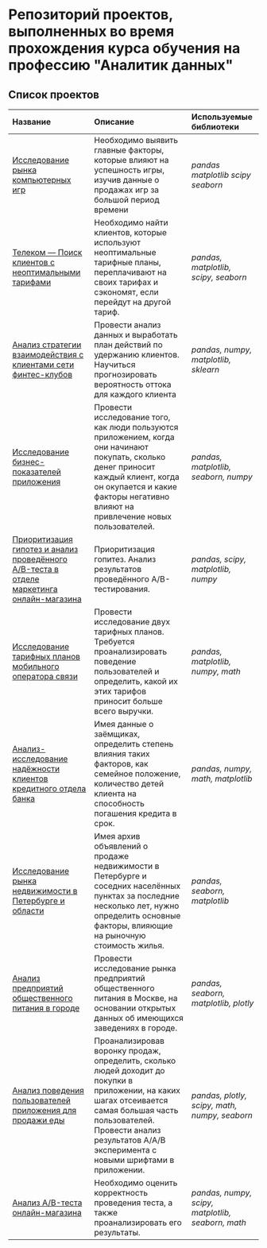 # Репозиторий проектов, выполненных во время прохождения курса обучения на профессию "Аналитик данных"

## Список проектов

| Название | Описание | Используемые библиотеки | 
| :---------------------- | :---------------------- | :---------------------- |
| [Исследование рынка компьютерных игр](game_research) | Необходимо выявить главные факторы, которые влияют на успешность игры, изучив данные о продажах игр за большой период времени | *pandas* *matplotlib* *scipy* *seaborn* |
| [Телеком — Поиск клиентов с неоптимальными тарифами](telecom_clients_analysis) | Необходимо найти клиентов, которые используют неоптимальные тарифные планы, переплачивают на своих тарифах и сэкономят, если перейдут на другой тариф. | *pandas, matplotlib, scipy, seaborn* |
| [Анализ стратегии взаимодействия с клиентами сети финтес-клубов](fitness_clubs_ml_project) | Провести анализ данных и выработать план действий по удержанию клиентов. Научиться прогнозировать вероятность оттока для каждого клиента  | *pandas, numpy, matplotlib, sklearn* |
| [Исследование бизнес-показателей приложения](business_analysis) | Провести исследование того, как люди пользуются приложением, когда они начинают покупать, сколько денег приносит каждый клиент, когда он окупается и какие факторы негативно влияют на привлечение новых пользователей. | *pandas, matplotlib, seaborn, numpy* |
| [Приоритизация гипотез и анализ проведённого A/B-теста в отделе маркетинга онлайн-магазина](business_decision-making) | Приоритизация гопитез. Анализ результатов проведённого А/В-тестирования. | *pandas, scipy, matplotlib, numpy* |
| [Исследование тарифных планов мобильного оператора связи](tariff_research) | Провести исследование двух тарифных планов. Требуется проанализировать поведение пользователей и определить, какой их этих тарифов приносит больше всего выручки. | *pandas, matplotlib, numpy, math* |
| [Анализ-исследование надёжности клиентов кредитного отдела банка](reliability_of_debtors) | Имея данные о заёмщиках, определить степень влияния таких факторов, как семейное положение, количество детей клиента на способность погашения кредита в срок. | *pandas, numpy, math, matplotlib* |
| [Исследование рынка недвижимости в Петербурге и области](real_estate_research) | Имея архив объявлений о продаже недвижимости в Петербурге и соседних населённых пунктах за последние несколько лет, нужно определить основные факторы, влияющие на рыночную стоимость жилья. | *pandas, seaborn, matplotlib* |
| [Анализ предприятий общественного питания в городе](cafe_market_analysis) | Провести исследование рынка предприятий общественного питания в Москве, на основании открытых данных об имеющихся заведениях в городе. | *pandas, seaborn, matplotlib, plotly* |
| [Анализ поведения пользователей приложения для продажи еды](food_vendor_app) | Проанализировав воронку продаж, определить, сколько людей доходит до покупки в приложении, на каких шагах отсеивается самая большая часть пользователей. Провести анализ результатов А/А/В эксперимента с новыми шрифтами в приложении. | *pandas, plotly, scipy, math, numpy, seaborn* |
| [Анализ А/B-теста онлайн-магазина](online_store_ab_test_analysis) | Необходимо оценить корректность проведения теста, а также проанализировать его результаты.  | *pandas, numpy, scipy, matplotlib, seaborn, math* |
